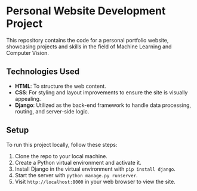 # Personal Website Development Project

This repository contains the code for a personal portfolio website, showcasing projects and skills in the field of Machine Learning and Computer Vision.

## Technologies Used

- **HTML**: To structure the web content.
- **CSS**: For styling and layout improvements to ensure the site is visually appealing.
- **Django**: Utilized as the back-end framework to handle data processing, routing, and server-side logic.

## Setup

To run this project locally, follow these steps:

1. Clone the repo to your local machine.
2. Create a Python virtual environment and activate it.
3. Install Django in the virtual environment with `pip install django`.
4. Start the server with `python manage.py runserver`.
5. Visit `http://localhost:8000` in your web browser to view the site.
